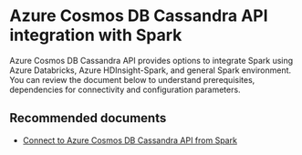 <properties
	pageTitle="Azure Cosmos DB Cassandra integration with Spark" 
	description="Azure Cosmos DB Cassandra integration with Spark"
	service="microsoft.documentdb"
	resource="databaseAccounts"
	authors="balaksms"
	displayOrder="411"
	selfHelpType="resource"
	supportTopicIds="32615115"
	resourceTags=""
	productPesIds="15585"
	cloudEnvironments="public"/>

# Azure Cosmos DB Cassandra API integration with Spark

Azure Cosmos DB Cassandra API provides options to integrate Spark using Azure Databricks, Azure HDInsight-Spark, and general Spark environment.  You can review the document below to understand prerequisites, dependencies for connectivity and configuration parameters.

## **Recommended documents**
* [Connect to Azure Cosmos DB Cassandra API from Spark](https://docs.microsoft.com/azure/cosmos-db/cassandra-spark-generic)
